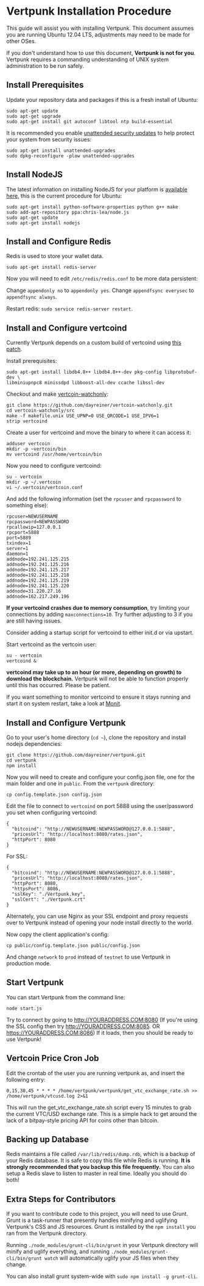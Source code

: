 # Vertpunk Installation Procedure

This guide will assist you with installing Vertpunk. This document assumes you are running Ubuntu 12.04 LTS, adjustments may need to be made for other OSes.

If you don't understand how to use this document, **Vertpunk is not for you**. Vertpunk requires a commanding understanding of UNIX system administration to be run safely. 

## Install Prerequisites

Update your repository data and packages if this is a fresh install of Ubuntu:

```
sudo apt-get update
sudo apt-get upgrade
sudo apt-get install git autoconf libtool ntp build-essential
```

It is recommended you enable [unattended security updates](https://help.ubuntu.com/community/AutomaticSecurityUpdates) to help protect your system from security issues:

```
sudo apt-get install unattended-upgrades
sudo dpkg-reconfigure -plow unattended-upgrades
```

## Install NodeJS

The latest information on installing NodeJS for your platform is [available here](https://github.com/joyent/node/wiki/Installing-Node.js-via-package-manager), this is the current procedure for Ubuntu:

```
sudo apt-get install python-software-properties python g++ make
sudo add-apt-repository ppa:chris-lea/node.js
sudo apt-get update
sudo apt-get install nodejs
```

## Install and Configure Redis

Redis is used to store your wallet data.

```
sudo apt-get install redis-server
```

Now you will need to edit `/etc/redis/redis.conf` to be more data persistent:

Change `appendonly no` to `appendonly yes`.
Change `appendfsync everysec` to `appendfsync always`.

Restart redis: `sudo service redis-server restart`.

## Install and Configure vertcoind

Currently Vertpunk depends on a custom build of vertcoind using [this patch](https://github.com/dayreiner/vertcoin-watchonly).

Install prerequisites:
```
sudo apt-get install libdb4.8++ libdb4.8++-dev pkg-config libprotobuf-dev \
libminiupnpc8 minissdpd libboost-all-dev ccache libssl-dev
```

Checkout and make [vertcoin-watchonly](https://github.com/dayreiner/vertcoin-watchonly):
```
git clone https://github.com/dayreiner/vertcoin-watchonly.git
cd vertcoin-watchonly/src
make -f makefile.unix USE_UPNP=0 USE_QRCODE=1 USE_IPV6=1
strip vertcoind
```

Create a user for vertcoind and move the binary to where it can access it:
```
adduser vertcoin
mkdir -p ~vertcoin/bin
mv vertcoind /usr/home/vertcoin/bin
```

Now you need to configure vertcoind:

```
su - vertcoin
mkdir -p ~/.vertcoin
vi ~/.vertcoin/vertcoin.conf
```

And add the following information (set the `rpcuser` and `rpcpassword` to something else):

```
rpcuser=NEWUSERNAME
rpcpassword=NEWPASSWORD
rpcallowip=127.0.0.1
rpcport=5888
port=5889
txindex=1
server=1
daemon=1
addnode=192.241.125.215
addnode=192.241.125.216
addnode=192.241.125.217
addnode=192.241.125.218
addnode=192.241.125.219
addnode=192.241.125.220
addnode=31.220.27.16
addnode=162.217.249.196
```
**If your vertcoind crashes due to memory consumption**, try limiting your connections by adding `maxconnections=10`. Try further adjusting to 3 if you are still having issues.

Consider adding a startup script for vertcoind to either init.d or via upstart.

Start vertcoind as the vertcoin user:

```
su - vertcoin
vertcoind &
```

**vertcoind may take up to an hour (or more, depending on growth) to download the blockchain.** Vertpunk will not be able to function properly until this has occurred. Please be patient.

If you want something to monitor vertcoind to ensure it stays running and start it on system restart, take a look at [Monit](http://mmonit.com/monit/).

## Install and Configure Vertpunk

Go to your user's home directory (`cd ~`), clone the repository and install nodejs dependencies:

```
git clone https://github.com/dayreiner/vertpunk.git
cd vertpunk
npm install
```

Now you will need to create and configure your config.json file, one for the main folder and one in `public`. From the `vertpunk` directory:

```
cp config.template.json config.json
```

Edit the file to connect to `vertcoind` on port 5888 using the user/password you set when configuring vertcoind:

```
{
  "bitcoind": "http://NEWUSERNAME:NEWPASSWORD@127.0.0.1:5888",
  "pricesUrl": "http://localhost:8080/rates.json",
  "httpPort": 8080
}
```

For SSL:

```
{
  "bitcoind": "http://NEWUSERNAME:NEWPASSWORD@127.0.0.1:5888",
  "pricesUrl": "http://localhost:8080/rates.json",
  "httpPort": 8080,
  "httpsPort": 8086,
  "sslKey": "./Vertpunk.key",
  "sslCert": "./Vertpunk.crt"
}
```
Alternately, you can use Nginx as your SSL endpoint and proxy requests over to Vertpunk instead of opening your node install directly to the world.

Now copy the client application's config:

```
cp public/config.template.json public/config.json
```

And change `network` to `prod` instead of `testnet` to use Vertpunk in production mode.

## Start Vertpunk

You can start Vertpunk from the command line:

```
node start.js
```

Try to connect by going to http://YOURADDRESS.COM:8080  (If you're using the SSL config then try  http://YOURADDRESS.COM:8085. OR https://YOURADDRESS.COM:8086) If it loads, then you should be ready to use Vertpunk!

## Vertcoin Price Cron Job

Edit the crontab of the user you are running vertpunk as, and insert the following entry:

```
0,15,30,45 * * * * /home/vertpunk/vertpunk/get_vtc_exchange_rate.sh >> /home/vertpunk/vtcusd.log 2>&1
```

This will run the get_vtc_exchange_rate.sh script every 15 minutes to grab the current VTC/USD exchange rate. This is a simple hack to get around the lack of a bitpay-style pricing API for coins other than bitcoin.

## Backing up Database

Redis maintains a file called `/var/lib/redis/dump.rdb`, which is a backup of your Redis database. It is safe to copy this file while Redis is running. **It is strongly recommended that you backup this file frequently.** You can also setup a Redis slave to listen to master in real time. Ideally you should do both!

## Extra Steps for Contributors

If you want to contribute code to this project, you will need to use Grunt. Grunt is a task-runner that presently handles minifying and uglifying Vertpunk's CSS and JS resources.  Grunt is installed by the `npm install` you ran from the Vertpunk directory.

Running `./node_modules/grunt-cli/bin/grunt` in your Vertpunk directory will minify and uglify everything, and running `./node_modules/grunt-cli/bin/grunt watch` will automatically uglify your JS files when they change.

You can also install grunt system-wide with `sudo npm install -g grunt-cli`.
